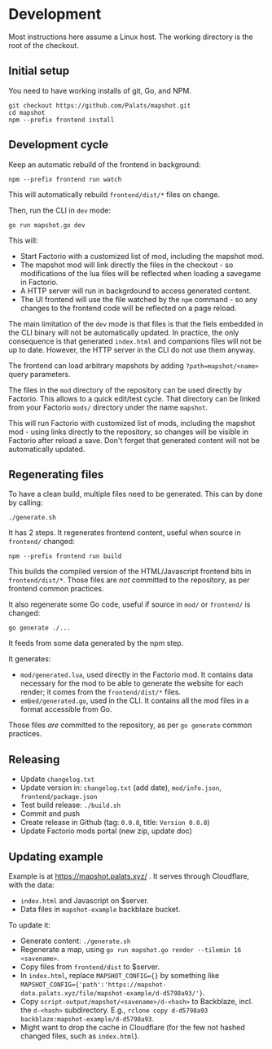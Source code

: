 # Development

Most instructions here assume a Linux host. The working directory is the root of
the checkout.

## Initial setup

You need to have working installs of git, Go, and NPM.

```
git checkout https://github.com/Palats/mapshot.git
cd mapshot
npm --prefix frontend install
```

## Development cycle

Keep an automatic rebuild of the frontend in background:
```
npm --prefix frontend run watch
```
This will automatically rebuild `frontend/dist/*` files on change.

Then, run the CLI in `dev` mode:
```
go run mapshot.go dev
```

This will:
 - Start Factorio with a customized list of mod, including the mapshot mod.
 - The mapshot mod will link directly the files in the checkout - so
   modifications of the lua files will be reflected when loading a savegame in
   Factorio.
 - A HTTP server will run in backgrdound to access generated content.
 - The UI frontend will use the file watched by the `npm` command - so any
   changes to the frontend code will be reflected on a page reload.

The main limitation of the `dev` mode is that files is that the fiels embedded in the CLI binary will not be automatically updated. In practice, the only consequence is that generated `index.html` and companions files will not be up to date. However, the HTTP server in the CLI do not use them anyway.

The frontend can load arbitrary mapshots by adding `?path=mapshot/<name>` query parameters.

The files in the `mod` directory of the repository can be used directly by
Factorio. This allows to a quick edit/test cycle. That directory can be linked
from your Factorio `mods/` directory under the name `mapshot`.

This will run Factorio with customized list of mods, including the mapshot mod - using links directly to the repository, so changes will be visible in Factorio after reload a save. Don't forget that generated content will not be automatically updated.

## Regenerating files

To have a clean build, multiple files need to be generated. This can by done by calling:
```
./generate.sh
```

It has 2 steps. It regenerates frontend content, useful when source in `frontend/` changed:
```
npm --prefix frontend run build
```

This builds the compiled version of the HTML/Javascript frontend bits in
`frontend/dist/*`. Those files are _not_ committed to the repository, as per
frontend common practices.

It also regenerate some Go code, useful if source in `mod/` or `frontend/` is changed:
```
go generate ./...
```

It feeds from some data generated by the npm step.

It generates:
- `mod/generated.lua`, used directly in the Factorio mod. It contains data
   necessary for the mod to be able to generate the website for each render; it
   comes from the `frontend/dist/*` files.
- `embed/generated.go`, used in the CLI. It contains all the mod files in a
   format accessible from Go.

Those files _are_ committed to the repository, as per `go generate` common
practices.

## Releasing

* Update `changelog.txt`
* Update version in: `changelog.txt` (add date), `mod/info.json`, `frontend/package.json`
* Test build release: `./build.sh`
* Commit and push
* Create release in Github (tag: `0.0.8`, title: `Version 0.0.8`)
* Update Factorio mods portal (new zip, update doc)

## Updating example

Example is at https://mapshot.palats.xyz/ . It serves through Cloudflare, with the data:
* `index.html` and Javascript on $server.
* Data files in `mapshot-example` backblaze bucket.

To update it:
* Generate content: `./generate.sh`
* Regenerate a map, using `go run mapshot.go render --tilemin 16 <savename>`.
* Copy files from `frontend/dist` to $server.
* In `index.html`, replace `MAPSHOT_CONFIG={}` by something like `MAPSHOT_CONFIG={'path':'https://mapshot-data.palats.xyz/file/mapshot-example/d-d5798a93/'}`.
* Copy `script-output/mapshot/<savename>/d-<hash>` to Backblaze, incl. the `d-<hash>` subdirectory. E.g., `rclone copy d-d5798a93 backblaze:mapshot-example/d-d5798a93`.
* Might want to drop the cache in Cloudflare (for the few not hashed changed files, such as `index.html`).